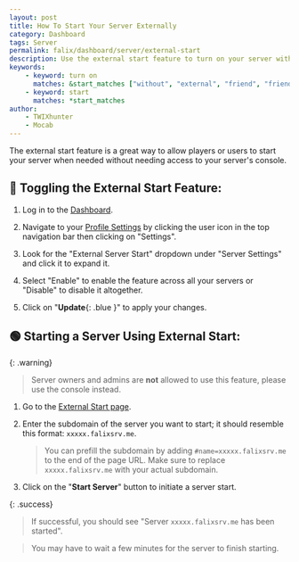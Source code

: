 ```yaml
---
layout: post
title: How To Start Your Server Externally
category: Dashboard
tags: Server
permalink: falix/dashboard/server/external-start
description: Use the external start feature to turn on your server without accessing the console.
keywords:
    - keyword: turn on
      matches: &start_matches ["without", "external", "friend", "friends"]
    - keyword: start
      matches: *start_matches
author:
    - TWIXhunter
    - Mocab
---
```


The external start feature is a great way to allow players or users to start your server when needed without needing access to your server's console.

## :flashlight: Toggling the External Start Feature:

1. Log in to the [Dashboard](https://client.falixnodes.net/).

2. Navigate to your [Profile Settings](https://client.falixnodes.net/profile/settings) by clicking the user icon in the top navigation bar then clicking on "Settings".

3. Look for the "External Server Start" dropdown under "Server Settings" and click it to expand it.

4. Select "Enable" to enable the feature across all your servers or "Disable" to disable it altogether.

5. Click on "**Update**{: .blue }" to apply your changes.

## :green_circle: Starting a Server Using External Start:

{: .warning}

> Server owners and admins are **not** allowed to use this feature, please use the console instead.

1. Go to the [External Start page](https://falixnodes.net/startserver).

2. Enter the subdomain of the server you want to start; it should resemble this format: `xxxxx.falixsrv.me`.

    > You can prefill the subdomain by adding `#name=xxxxx.falixsrv.me` to the end of the page URL. Make sure to replace `xxxxx.falixsrv.me` with your actual subdomain.

3. Click on the "**Start Server**" button to initiate a server start.

{: .success}

> If successful, you should see "Server `xxxxx.falixsrv.me` has been started".

> You may have to wait a few minutes for the server to finish starting.
